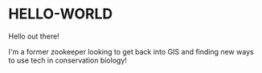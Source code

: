 # HELLO-WORLD

Hello out there!

I'm a former zookeeper looking to get back into GIS and finding new ways to use tech in conservation biology!
